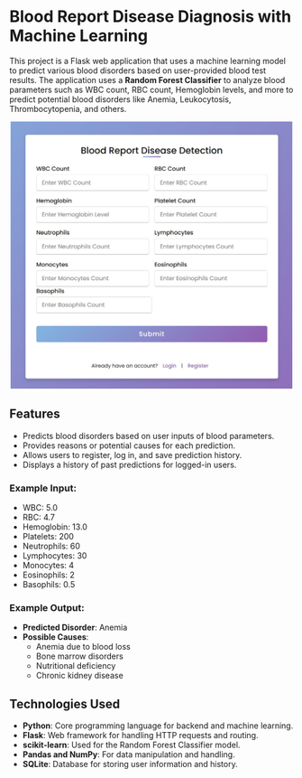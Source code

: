 # Blood Report Disease Diagnosis with Machine Learning

This project is a Flask web application that uses a machine learning model to predict various blood disorders based on user-provided blood test results. The application uses a **Random Forest Classifier** to analyze blood parameters such as WBC count, RBC count, Hemoglobin levels, and more to predict potential blood disorders like Anemia, Leukocytosis, Thrombocytopenia, and others.

<div style="text-align: center;">
    <img src="images/HomePage.jpg" alt="Blood Disease Detection App" width="500"/>
</div>

## Features
- Predicts blood disorders based on user inputs of blood parameters.
- Provides reasons or potential causes for each prediction.
- Allows users to register, log in, and save prediction history.
- Displays a history of past predictions for logged-in users.
  
### Example Input:
- WBC: 5.0
- RBC: 4.7
- Hemoglobin: 13.0
- Platelets: 200
- Neutrophils: 60
- Lymphocytes: 30
- Monocytes: 4
- Eosinophils: 2
- Basophils: 0.5

### Example Output:
- **Predicted Disorder**: Anemia
- **Possible Causes**:
    - Anemia due to blood loss
    - Bone marrow disorders
    - Nutritional deficiency
    - Chronic kidney disease

## Technologies Used

- **Python**: Core programming language for backend and machine learning.
- **Flask**: Web framework for handling HTTP requests and routing.
- **scikit-learn**: Used for the Random Forest Classifier model.
- **Pandas and NumPy**: For data manipulation and handling.
- **SQLite**: Database for storing user information and history.
